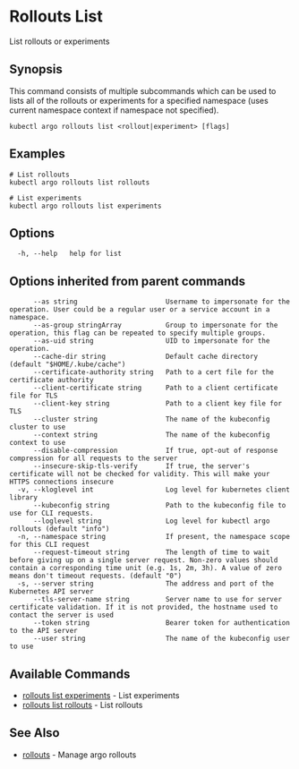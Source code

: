 # Rollouts List

List rollouts or experiments

## Synopsis

This command consists of multiple subcommands which can be used to lists all of the 
rollouts or experiments for a specified namespace (uses current namespace context if namespace not specified).

```shell
kubectl argo rollouts list <rollout|experiment> [flags]
```

## Examples

```shell
# List rollouts
kubectl argo rollouts list rollouts

# List experiments
kubectl argo rollouts list experiments
```

## Options

```
  -h, --help   help for list
```

## Options inherited from parent commands

```
      --as string                      Username to impersonate for the operation. User could be a regular user or a service account in a namespace.
      --as-group stringArray           Group to impersonate for the operation, this flag can be repeated to specify multiple groups.
      --as-uid string                  UID to impersonate for the operation.
      --cache-dir string               Default cache directory (default "$HOME/.kube/cache")
      --certificate-authority string   Path to a cert file for the certificate authority
      --client-certificate string      Path to a client certificate file for TLS
      --client-key string              Path to a client key file for TLS
      --cluster string                 The name of the kubeconfig cluster to use
      --context string                 The name of the kubeconfig context to use
      --disable-compression            If true, opt-out of response compression for all requests to the server
      --insecure-skip-tls-verify       If true, the server's certificate will not be checked for validity. This will make your HTTPS connections insecure
  -v, --kloglevel int                  Log level for kubernetes client library
      --kubeconfig string              Path to the kubeconfig file to use for CLI requests.
      --loglevel string                Log level for kubectl argo rollouts (default "info")
  -n, --namespace string               If present, the namespace scope for this CLI request
      --request-timeout string         The length of time to wait before giving up on a single server request. Non-zero values should contain a corresponding time unit (e.g. 1s, 2m, 3h). A value of zero means don't timeout requests. (default "0")
  -s, --server string                  The address and port of the Kubernetes API server
      --tls-server-name string         Server name to use for server certificate validation. If it is not provided, the hostname used to contact the server is used
      --token string                   Bearer token for authentication to the API server
      --user string                    The name of the kubeconfig user to use
```

## Available Commands

* [rollouts list experiments](kubectl-argo-rollouts_list_experiments.md)	 - List experiments
* [rollouts list rollouts](kubectl-argo-rollouts_list_rollouts.md)	 - List rollouts

## See Also

* [rollouts](kubectl-argo-rollouts.md)	 - Manage argo rollouts
